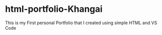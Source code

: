 # html-portfolio-Khangai
This is my First personal Portfolio that I created using simple HTML and VS Code
